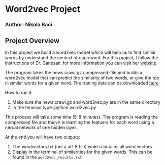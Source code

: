 # Word2vec Project
### Author: Nikola Baci

## Project Overview
In this project we build a word2vec model which will help us to find similar words by understand the context of each word. For this project, I follow the 
instructions of Dr. Ganesan, for more information you can visit her [website](https://kavita-ganesan.com/gensim-word2vec-tutorial-starter-code/#.YOTue24pD0q).

The program takes the news.crawl.gz compressed-file and builds a word2vec model that can predict the similarity of two words, 
or give the top n-similar words for a given word. The traning data can be downloaded [here](https://drive.google.com/file/d/1rNsalIR8ZuyE_tUYUYDhOcGHLDkhFTiz/view?usp=sharing).

How to run it:
1. Make sure the news.crawl.gz and word2vec.py are in the same directory
2. In the terminal type: python word2vec.py

This process will take some time (5-8 minutes). The program is reading the compressed file and then it is learning the featuers for each word using a 
nerual network of one hidden layer.

At the end you will have two outputs:
1. The wordvectors.txt (not a utf-8 file) which contains all word vectors
2. Display in the terminal of similarities for the given words. This can be found in the `word2vec_results.txt`

